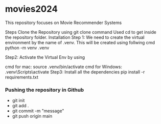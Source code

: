 # movies2024
This repository focuses on Movie Recommender Systems

Steps
Clone the Repository using git clone command
Used cd<repo name> to get inside the repository folder.
Installation
Step 1: We need to create the virtual environment by the name of .venv. This will be created using follwing cmd python -m venv .venv

Step2: Activate the Virtual Env by using

cmd for mac: source .venv/bin/activate
cmd for Windows: .venv\Scripts\activate
Step3: Install all the dependencies pip install -r requirements.txt

### Pushing the repository in Github
* git init
* git add .
* git commit -m "message"
* git push origin main

